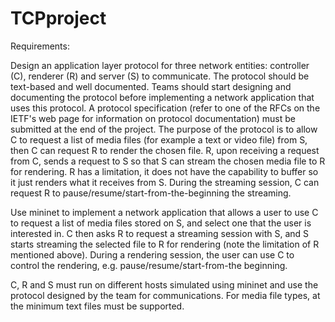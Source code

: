 # TCPproject

Requirements:

Design an application layer protocol for three network entities: controller (C), renderer (R) and server (S) to communicate. 
The protocol should be text-based and well documented. Teams should start designing and documenting the protocol before implementing a 
network application that uses this protocol. A protocol specification (refer to one of the RFCs on the IETF's web page for information on 
protocol documentation) must be submitted at the end of the project. The purpose of the protocol is to allow C to request a list of media 
files (for example a text or video file) from S, then  C can request R to render the chosen file. R, upon receiving a request from C, 
sends a request to S so that S can stream the chosen media file to R for rendering. R has a limitation, it does not have the capability 
to buffer so it just renders what it receives from S. During the streaming session, 
C can request R to pause/resume/start-from-the-beginning the streaming. 

Use mininet to implement a network application that allows a user to use C to request a list of media files stored on S, 
and select one that the user is interested in. C then asks R to request a streaming session with S, and S starts streaming 
the selected file to R for rendering (note the limitation of R mentioned above). During a rendering session, the user can use C
to control the rendering, e.g. pause/resume/start-from-the beginning. 

C, R and S must run on different hosts simulated using mininet and use the protocol designed by the team for communications.
For media file types, at the minimum text files must be supported.
